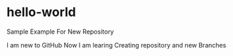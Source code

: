 # hello-world
Sample Example For New Repository

I am new to GitHub Now I am learing Creating repository and new Branches
